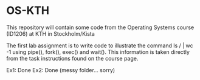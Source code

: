 # OS-KTH
This repository will contain some code from the Operating Systems course (ID1206) at KTH in Stockholm/Kista

The first lab assignment is to write code to illustrate the command ls / | wc -1 using pipe(), fork(), exec() and wait().
This information is taken directly from the task instructions found on the course page.

Ex1: Done
Ex2: Done (messy folder... sorry)
